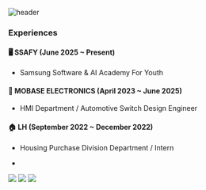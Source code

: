 ![header](https://capsule-render.vercel.app/api?type=waving&color=3498DB,B0D9FF,EAF6FF&height=230&section=header&text=Hi%20There!%20I'm%20an%20Embedded%20Developer%20🔧&fontSize=35&fontColor=ffffff&fontAlignY=40&desc=Microcontrollers%20%2B%20Code%20=❤️&descAlign=70&descAlignY=65)


### Experiences

#### 🖥️ SSAFY (June 2025 ~ Present)
- Samsung Software & AI Academy For Youth

#### 🚗 MOBASE ELECTRONICS (April 2023 ~ June 2025)
- HMI Department / Automotive Switch Design Engineer 

#### 🏠 LH (September 2022 ~ December 2022)
- Housing Purchase Division Department / Intern

- 
<img src="https://img.shields.io/badge/Python-3776AB?style=flat-square&logo=Python&logoColor=white"/> <img src="https://img.shields.io/badge/apple-000000?style=flat-square&logo=apple&logoColor=white"/> <img src="https://img.shields.io/badge/OpenAI-412991?style=flat-square&logo=OpenAI&logoColor=white"/>





